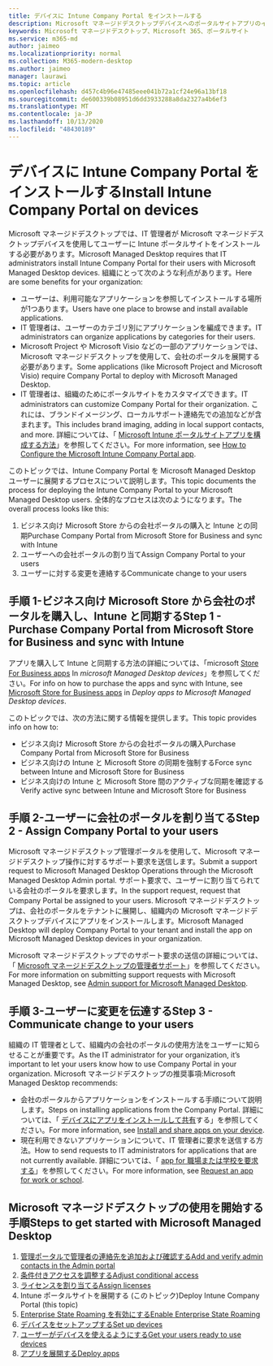 ```yaml
---
title: デバイスに Intune Company Portal をインストールする
description: Microsoft マネージドデスクトップデバイスへのポータルサイトアプリのインストールに関する情報
keywords: Microsoft マネージドデスクトップ、Microsoft 365、ポータルサイト
ms.service: m365-md
author: jaimeo
ms.localizationpriority: normal
ms.collection: M365-modern-desktop
ms.author: jaimeo
manager: laurawi
ms.topic: article
ms.openlocfilehash: d457c4b96e47485eee041b72a1cf24e96a13bf18
ms.sourcegitcommit: de600339b08951d6dd3933288a8da2327a4b6ef3
ms.translationtype: MT
ms.contentlocale: ja-JP
ms.lasthandoff: 10/13/2020
ms.locfileid: "48430189"
---
```

# <a name="install-intune-company-portal-on-devices"></a><span data-ttu-id="4da47-104">デバイスに Intune Company Portal をインストールする</span><span class="sxs-lookup"><span data-stu-id="4da47-104">Install Intune Company Portal on devices</span></span>

<span data-ttu-id="4da47-105">Microsoft マネージドデスクトップでは、IT 管理者が Microsoft マネージドデスクトップデバイスを使用してユーザーに Intune ポータルサイトをインストールする必要があります。</span><span class="sxs-lookup"><span data-stu-id="4da47-105">Microsoft Managed Desktop requires that IT administrators install Intune Company Portal for their users with Microsoft Managed Desktop devices.</span></span> <span data-ttu-id="4da47-106">組織にとって次のような利点があります。</span><span class="sxs-lookup"><span data-stu-id="4da47-106">Here are some benefits for your organization:</span></span>
- <span data-ttu-id="4da47-107">ユーザーは、利用可能なアプリケーションを参照してインストールする場所が1つあります。</span><span class="sxs-lookup"><span data-stu-id="4da47-107">Users have one place to browse and install available applications.</span></span> 
- <span data-ttu-id="4da47-108">IT 管理者は、ユーザーのカテゴリ別にアプリケーションを編成できます。</span><span class="sxs-lookup"><span data-stu-id="4da47-108">IT administrators can organize applications by categories for their users.</span></span>  
- <span data-ttu-id="4da47-109">Microsoft Project や Microsoft Visio などの一部のアプリケーションでは、Microsoft マネージドデスクトップを使用して、会社のポータルを展開する必要があります。</span><span class="sxs-lookup"><span data-stu-id="4da47-109">Some applications (like Microsoft Project and Microsoft Visio) require Company Portal to deploy with Microsoft Managed Desktop.</span></span>
- <span data-ttu-id="4da47-110">IT 管理者は、組織のためにポータルサイトをカスタマイズできます。</span><span class="sxs-lookup"><span data-stu-id="4da47-110">IT administrators can customize Company Portal for their organization.</span></span> <span data-ttu-id="4da47-111">これには、ブランドイメージング、ローカルサポート連絡先での追加などが含まれます。</span><span class="sxs-lookup"><span data-stu-id="4da47-111">This includes brand imaging, adding in local support contacts, and more.</span></span> <span data-ttu-id="4da47-112">詳細については、「 [Microsoft Intune ポータルサイトアプリを構成する方法](https://docs.microsoft.com/intune/company-portal-app)」を参照してください。</span><span class="sxs-lookup"><span data-stu-id="4da47-112">For more information, see [How to Configure the Microsoft Intune Company Portal app](https://docs.microsoft.com/intune/company-portal-app).</span></span>   

<span data-ttu-id="4da47-113">このトピックでは、Intune Company Portal を Microsoft Managed Desktop ユーザーに展開するプロセスについて説明します。</span><span class="sxs-lookup"><span data-stu-id="4da47-113">This topic documents the process for deploying the Intune Company Portal to your Microsoft Managed Desktop users.</span></span> <span data-ttu-id="4da47-114">全体的なプロセスは次のようになります。</span><span class="sxs-lookup"><span data-stu-id="4da47-114">The overall process looks like this:</span></span>
1. <span data-ttu-id="4da47-115">ビジネス向け Microsoft Store からの会社ポータルの購入と Intune との同期</span><span class="sxs-lookup"><span data-stu-id="4da47-115">Purchase Company Portal from Microsoft Store for Business and sync with Intune</span></span>
2. <span data-ttu-id="4da47-116">ユーザーへの会社ポータルの割り当て</span><span class="sxs-lookup"><span data-stu-id="4da47-116">Assign Company Portal to your users</span></span>
3. <span data-ttu-id="4da47-117">ユーザーに対する変更を連絡する</span><span class="sxs-lookup"><span data-stu-id="4da47-117">Communicate change to your users</span></span>

## <a name="step-1---purchase-company-portal-from-microsoft-store-for-business-and-sync-with-intune"></a><span data-ttu-id="4da47-118">手順 1-ビジネス向け Microsoft Store から会社のポータルを購入し、Intune と同期する</span><span class="sxs-lookup"><span data-stu-id="4da47-118">Step 1 - Purchase Company Portal from Microsoft Store for Business and sync with Intune</span></span>
<span data-ttu-id="4da47-119">アプリを購入して Intune と同期する方法の詳細については、「microsoft [Store For Business apps](deploy-apps.md#msfb-apps) In *microsoft Managed Desktop devices*」を参照してください。</span><span class="sxs-lookup"><span data-stu-id="4da47-119">For info on how to purchase the apps and sync with Intune, see [Microsoft Store for Business apps](deploy-apps.md#msfb-apps) in *Deploy apps to Microsoft Managed Desktop devices*.</span></span>

<span data-ttu-id="4da47-120">このトピックでは、次の方法に関する情報を提供します。</span><span class="sxs-lookup"><span data-stu-id="4da47-120">This topic provides info on how to:</span></span> 
- <span data-ttu-id="4da47-121">ビジネス向け Microsoft Store からの会社ポータルの購入</span><span class="sxs-lookup"><span data-stu-id="4da47-121">Purchase Company Portal from Microsoft Store for Business</span></span> 
- <span data-ttu-id="4da47-122">ビジネス向けの Intune と Microsoft Store の同期を強制する</span><span class="sxs-lookup"><span data-stu-id="4da47-122">Force sync between Intune and Microsoft Store for Business</span></span>
- <span data-ttu-id="4da47-123">ビジネス向けの Intune と Microsoft Store 間のアクティブな同期を確認する</span><span class="sxs-lookup"><span data-stu-id="4da47-123">Verify active sync between Intune and Microsoft Store for Business</span></span> 

## <a name="step-2---assign-company-portal-to-your-users"></a><span data-ttu-id="4da47-124">手順 2-ユーザーに会社のポータルを割り当てる</span><span class="sxs-lookup"><span data-stu-id="4da47-124">Step 2 - Assign Company Portal to your users</span></span>
<span data-ttu-id="4da47-125">Microsoft マネージドデスクトップ管理ポータルを使用して、Microsoft マネージドデスクトップ操作に対するサポート要求を送信します。</span><span class="sxs-lookup"><span data-stu-id="4da47-125">Submit a support request to Microsoft Managed Desktop Operations through the Microsoft Managed Desktop Admin portal.</span></span> <span data-ttu-id="4da47-126">サポート要求で、ユーザーに割り当てられている会社のポータルを要求します。</span><span class="sxs-lookup"><span data-stu-id="4da47-126">In the support request, request that Company Portal be assigned to your users.</span></span> <span data-ttu-id="4da47-127">Microsoft マネージドデスクトップは、会社のポータルをテナントに展開し、組織内の Microsoft マネージドデスクトップデバイスにアプリをインストールします。</span><span class="sxs-lookup"><span data-stu-id="4da47-127">Microsoft Managed Desktop will deploy Company Portal to your tenant and install the app on Microsoft Managed Desktop devices in your organization.</span></span>

<span data-ttu-id="4da47-128">Microsoft マネージドデスクトップでのサポート要求の送信の詳細については、「 [Microsoft マネージドデスクトップの管理者サポート](../working-with-managed-desktop/admin-support.md)」を参照してください。</span><span class="sxs-lookup"><span data-stu-id="4da47-128">For more information on submitting support requests with Microsoft Managed Desktop, see [Admin support for Microsoft Managed Desktop](../working-with-managed-desktop/admin-support.md).</span></span>

## <a name="step-3---communicate-change-to-your-users"></a><span data-ttu-id="4da47-129">手順 3-ユーザーに変更を伝達する</span><span class="sxs-lookup"><span data-stu-id="4da47-129">Step 3 - Communicate change to your users</span></span>
<span data-ttu-id="4da47-130">組織の IT 管理者として、組織内の会社のポータルの使用方法をユーザーに知らせることが重要です。</span><span class="sxs-lookup"><span data-stu-id="4da47-130">As the IT administrator for your organization, it’s important to let your users know how to use Company Portal in your organization.</span></span> <span data-ttu-id="4da47-131">Microsoft マネージドデスクトップの推奨事項:</span><span class="sxs-lookup"><span data-stu-id="4da47-131">Microsoft Managed Desktop recommends:</span></span>
- <span data-ttu-id="4da47-132">会社のポータルからアプリケーションをインストールする手順について説明します。</span><span class="sxs-lookup"><span data-stu-id="4da47-132">Steps on installing applications from the Company Portal.</span></span> <span data-ttu-id="4da47-133">詳細については、「 [デバイスにアプリをインストールして共有](https://docs.microsoft.com/intune-user-help/install-apps-cpapp-windows)する」を参照してください。</span><span class="sxs-lookup"><span data-stu-id="4da47-133">For more information, see [Install and share apps on your device](https://docs.microsoft.com/intune-user-help/install-apps-cpapp-windows).</span></span>
- <span data-ttu-id="4da47-134">現在利用できないアプリケーションについて、IT 管理者に要求を送信する方法。</span><span class="sxs-lookup"><span data-stu-id="4da47-134">How to send requests to IT administrators for applications that are not currently available.</span></span> <span data-ttu-id="4da47-135">詳細については、「 [app for 職場または学校を要求する](https://docs.microsoft.com/intune-user-help/install-apps-cpapp-windows#request-an-app-for-work-or-school)」を参照してください。</span><span class="sxs-lookup"><span data-stu-id="4da47-135">For more information, see [Request an app for work or school](https://docs.microsoft.com/intune-user-help/install-apps-cpapp-windows#request-an-app-for-work-or-school).</span></span>  

## <a name="steps-to-get-started-with-microsoft-managed-desktop"></a><span data-ttu-id="4da47-136">Microsoft マネージドデスクトップの使用を開始する手順</span><span class="sxs-lookup"><span data-stu-id="4da47-136">Steps to get started with Microsoft Managed Desktop</span></span>

1. [<span data-ttu-id="4da47-137">管理ポータルで管理者の連絡先を追加および確認する</span><span class="sxs-lookup"><span data-stu-id="4da47-137">Add and verify admin contacts in the Admin portal</span></span>](add-admin-contacts.md)
2. [<span data-ttu-id="4da47-138">条件付きアクセスを調整する</span><span class="sxs-lookup"><span data-stu-id="4da47-138">Adjust conditional access</span></span>](conditional-access.md)
3. [<span data-ttu-id="4da47-139">ライセンスを割り当てる</span><span class="sxs-lookup"><span data-stu-id="4da47-139">Assign licenses</span></span>](assign-licenses.md)
4. <span data-ttu-id="4da47-140">Intune ポータルサイトを展開する (このトピック)</span><span class="sxs-lookup"><span data-stu-id="4da47-140">Deploy Intune Company Portal (this topic)</span></span>
5. [<span data-ttu-id="4da47-141">Enterprise State Roaming を有効にする</span><span class="sxs-lookup"><span data-stu-id="4da47-141">Enable Enterprise State Roaming</span></span>](enterprise-state-roaming.md)
6. [<span data-ttu-id="4da47-142">デバイスをセットアップする</span><span class="sxs-lookup"><span data-stu-id="4da47-142">Set up devices</span></span>](set-up-devices.md)
7. [<span data-ttu-id="4da47-143">ユーザーがデバイスを使えるようにする</span><span class="sxs-lookup"><span data-stu-id="4da47-143">Get your users ready to use devices</span></span>](get-started-devices.md)
8. [<span data-ttu-id="4da47-144">アプリを展開する</span><span class="sxs-lookup"><span data-stu-id="4da47-144">Deploy apps</span></span>](deploy-apps.md)
